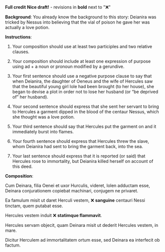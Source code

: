 **Full credit**
**Nice draft!** - revisions in **bold** next to "❌"

**Background**: 
You already know the background to this story: Deianira was tricked by Nessus into believing that the vial of poison he gave her was actually a love potion.

**Instructions**:
1. Your composition should use at least two participles and two relative clauses.

2. Your composition should include at least one expression of purpose using ad + a noun or pronoun modified by a gerundive.

4. Your first sentence should use a negative purpose clause to say that when Deianira, the daughter of Oeneus and the wife of Hercules saw that the beautiful young girl Iole had been brought (to her house), she began to devise a plot in order not to lose her husband (or “be deprived of” her husband).

5. Your second sentence should express that she sent her servant to bring to Hercules a garment dipped in the blood of the centaur Nessus, which she thought was a love potion.

6. Your third sentence should say that Hercules put the garment on and it immediately burst into flames.

7. Your fourth sentence should express that Hercules threw the slave, whom Deianira had sent to bring the garment back, into the sea.

8. Your last sentence should express that it is reported (or said) that Hercules rose to immortality, but Deianira killed herself on account of this deed.

**Composition**:

Cum Deinara, filia Oenei et uxor Hurculis, videret, Iolen adductam esse, Deinara conjurationem copiebat machinari, conjugem ne privaret.

Ea famulum misit ut daret Herculi vestem, ❌ **sanguine** centauri Nessi tinctam, quem putabat esse.

Hercules vestem induit ❌ **statimque flammavit**.

Hercules servam objecit, quam Deinara misit ut dederit Hercules vestem, in mare.

Dicitur Herculem ad immortalitatem ortum esse, sed Deinara ea interfecit ob factum.
